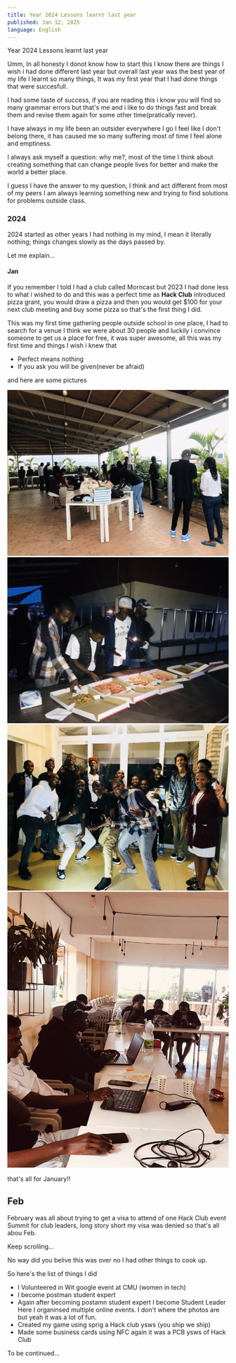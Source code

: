 ```yaml
---
title: Year 2024 Lessons learnt last year
published: Jan 12, 2025
language: English
---
```


<div class="flex p-4"> 
 <div class="p-2">
    <p class="text-center font-bold">Year 2024 Lessons learnt last year</p>
    

  Umm, In all honesty I donot know how to start this I know there are things I wish i had done different last year but overall last year was the best year of my life I learnt so many things, It was my first year that I had done things that were succesfull.

  I had some taste of success, if you are reading this i know you will find so many grammar errors but that's me and i like to do things fast and break them and revise them again for some other time(pratically never).



I have always in my life been an outsider everywhere I go I feel like I don't belong there, it has caused me so many suffering most of time I feel alone and emptiness.

I always ask myself a question: why me?, most of the time I think about creating something that can change people lives for better and make the world a better place.

I guess I have the answer to my question, I think and act different from most of my peers I am always learning something new and trying to find solutions for problems outside class.


### 2024

  2024 started as other years I had nothing in my mind, I mean it literally nothing; things changes slowly as the days passed by.

  Let me explain...

#### Jan

If you remember I told I had a club called Morncast but 2023 I had done less to what i wished to do and this was a perfect time as **Hack Club** introduced pizza grant, you would draw a pizza and then you would get $100 for your next club meeting and buy some pizza so that's the first thing I did.

This was my first time gathering people outside school in one place, I had to search for a venue I think we were about 30 people and luckily i convince someone to get us a place for free, it was super awesome, all this was my first time and things I wish i knew that

- Perfect means nothing 
- If you ask you will be given(never be afraid)

and here are some pictures

<div align="center" class="grid grid-cols-2 gap-2">
  <img src="/public/one.JPEG" class="rounded-lg w-[20rem] m-0" />
 <img src="/public/two.JPEG"class="rounded-lg w-[20rem] m-0" />
  <img src="/public/three.JPEG"class="rounded-lg w-[20rem] m-0" />
    <img src="/public/four.JPEG"class="rounded-lg w-[20rem] m-0" />
</div>

that's all for January!!

## Feb

February was all about trying to get a visa to attend of one Hack Club event Summit for club leaders, long story short my visa was denied so that's all abou Feb.

Keep scrolling...


No way did you belive this was over no I had other things to cook up.

So here's the list of things I did

- I Volunteered in Wit google event at CMU (women in tech)
-  I become postman student expert 
- Again after becoming postamn student expert I become Student Leader Here I organinsed multiple online events. I don't where the photos are but yeah it was a lot of fun.
- Created my game using sprig a Hack club ysws (you ship we ship) 
- Made some business cards using NFC again it was a PCB ysws of Hack Club 

To be continued...


  </div>
</div>

<style>

